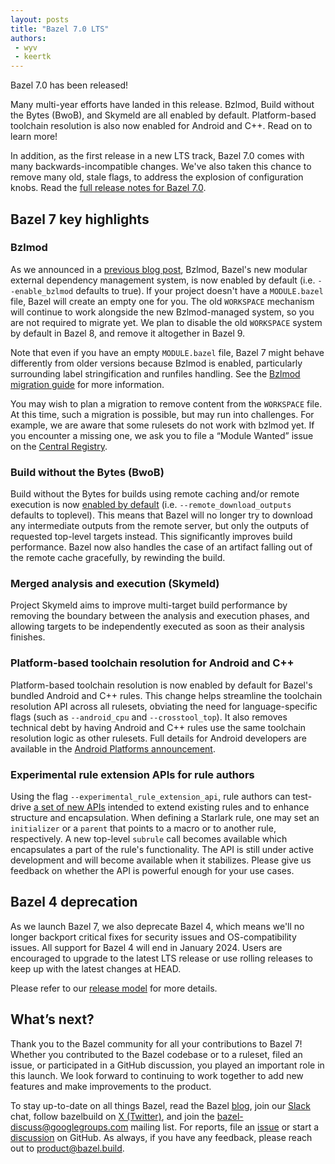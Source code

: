 ```yaml
---
layout: posts
title: "Bazel 7.0 LTS"
authors:
 - wyv
 - keertk
---
```


Bazel 7.0 has been released! 

Many multi-year efforts have landed in this release. Bzlmod, Build without the Bytes (BwoB), and Skymeld are all enabled by default. Platform-based toolchain resolution is also now enabled for Android and C++. Read on to learn more!

In addition, as the first release in a new LTS track, Bazel 7.0 comes with many backwards-incompatible changes. We've also taken this chance to remove many old, stale flags, to address the explosion of configuration knobs. Read the [full release notes for Bazel 7.0](https://github.com/bazelbuild/bazel/releases/tag/7.0.0).

## Bazel 7 key highlights

### Bzlmod

As we announced in a [previous blog post](https://blog.bazel.build/2023/07/24/whats-new-with-bzlmod.html), Bzlmod, Bazel's new modular external dependency management system, is now enabled by default (i.e. `--enable_bzlmod` defaults to true). If your project doesn't have a `MODULE.bazel` file, Bazel will create an empty one for you. The old `WORKSPACE` mechanism will continue to work alongside the new Bzlmod-managed system, so you are not required to migrate yet. We plan to disable the old `WORKSPACE` system by default in Bazel 8, and remove it altogether in Bazel 9.

Note that even if you have an empty `MODULE.bazel` file, Bazel 7 might behave differently from older versions because Bzlmod is enabled, particularly surrounding label stringification and runfiles handling. See the [Bzlmod migration guide](https://bazel.build/external/migration) for more information.

You may wish to plan a migration to remove content from the `WORKSPACE` file. At this time, such a migration is possible, but may run into challenges. For example, we are aware that some rulesets do not work with bzlmod yet. If you encounter a missing one, we ask you to file a “Module Wanted” issue on the [Central Registry](https://github.com/bazelbuild/bazel-central-registry/issues/new/choose).

### Build without the Bytes (BwoB)

Build without the Bytes for builds using remote caching and/or remote execution is now [enabled by default](https://blog.bazel.build/2023/10/06/bwob-in-bazel-7.html) (i.e. `--remote_download_outputs` defaults to toplevel). This means that Bazel will no longer try to download any intermediate outputs from the remote server, but only the outputs of requested top-level targets instead. This significantly improves build performance. Bazel now also handles the case of an artifact falling out of the remote cache gracefully, by rewinding the build. 

### Merged analysis and execution (Skymeld)

Project Skymeld aims to improve multi-target build performance by removing the boundary between the analysis and execution phases, and allowing targets to be independently executed as soon as their analysis finishes.

### Platform-based toolchain resolution for Android and C++

Platform-based toolchain resolution is now enabled by default for Bazel's bundled Android and C++ rules. This change helps streamline the toolchain resolution API across all rulesets, obviating the need for language-specific flags (such as `--android_cpu` and `--crosstool_top`). It also removes technical debt by having Android and C++ rules use the same toolchain resolution logic as other rulesets. Full details for Android developers are available in the [Android Platforms announcement](https://blog.bazel.build/2023/11/15/android-platforms.html).

### Experimental rule extension APIs for rule authors

Using the flag `--experimental_rule_extension_api`, rule authors can test-drive [a set of new APIs](https://docs.google.com/document/d/1p6z-shWf9sdqo_ep7dcjZCGvqN5r2jsPkJCqHHgfRp4/edit#heading=h.5mcn15i0e1ch) intended to extend existing rules and to enhance structure and encapsulation. When defining a Starlark rule, one may set an `initializer` or a `parent` that points to a macro or to another rule, respectively. A new top-level `subrule` call becomes available which encapsulates a part of the rule's functionality. The API is still under active development and will become available when it stabilizes. Please give us feedback on whether the API is powerful enough for your use cases.

## Bazel 4 deprecation

As we launch Bazel 7, we also deprecate Bazel 4, which means we'll no longer backport critical fixes for security issues and OS-compatibility issues. All support for Bazel 4 will end in January 2024. Users are encouraged to upgrade to the latest LTS release or use rolling releases to keep up with the latest changes at HEAD.

Please refer to our [release model](https://bazel.build/release) for more details.

## What’s next?

Thank you to the Bazel community for all your contributions to Bazel 7! Whether you contributed to the Bazel codebase or to a ruleset, filed an issue, or participated in a GitHub discussion, you played an important role in this launch. We look forward to continuing to work together to add new features and make improvements to the product.

To stay up-to-date on all things Bazel, read the Bazel [blog](https://blog.bazel.build/), join our [Slack](https://slack.bazel.build) chat, follow bazelbuild on [X (Twitter)](http://twitter.com/bazelbuild), and join the bazel-discuss@googlegroups.com mailing list. For reports, file an [issue](https://github.com/bazelbuild/bazel) or start a [discussion](https://github.com/bazelbuild/bazel/discussions) on GitHub. As always, if you have any feedback, please reach out to product@bazel.build.
